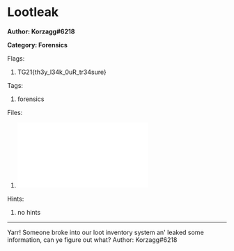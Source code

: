 # Lootleak
**Author: Korzagg#6218**

**Category: Forensics**

Flags:
1. TG21{th3y_l34k_0uR_tr34sure}


Tags: 
1. forensics

Files: 
1. ![stolen_loot.pcap](./uploads/stolen_loot.pcap)

Hints: 
1. no hints


---
Yarr! Someone broke into our loot inventory system an' leaked some information, can ye figure out what?
Author: Korzagg#6218

